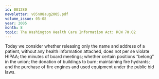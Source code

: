 ```yaml
---
id: 001280
newsletter: v05n08aug2005.pdf
volume_issue: 05-08
year: 2005
month: 8
topic: The Washington Health Care Information Act: RCW 70.02
---
```


Today we consider whether releasing only the name and address of a patient, without
any health information attached, does not per se violate HIPAA; the minutes of board meetings; whether certain positions “belong” in the union; the donation of buildings to burn; maintaining fire hydrants; and the purchase of fire engines and used equipment under the public bid laws.